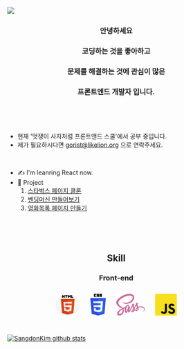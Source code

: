 ![](https://capsule-render.vercel.app/api?type=Waving&color=auto&height=300&section=header&text=SangDon&fontSize=40)

<!--윤식님 감사합니다-->
### <p align ="center"> 안녕하세요 </p>
### <p align ="center">코딩하는 것을 좋아하고 </p>
### <p align ="center">문제를 해결하는 것에 관심이 많은 </p>
### <p align ="center"> 프론트엔드 개발자 입니다.</p>
<br>
<br>
<br>

  

- 현재 '멋쟁이 사자처럼 프론트앤드 스쿨'에서 공부 중입니다.
- 제가 필요하시다면 gorist@likelion.org 으로 연락주세요.

<br>

- ✍ I'm leanring React now.
- 📂 Project <br>
  1. [스타벅스 페이지 클론](https://sangdon1029.github.io/Starbucks-clone/)
  2. [벤딩머신 만들어보기](https://projectlv3.netlify.app/)
  3. [영화목록 페이지 만들기](https://sangdon1029.github.io/Project/)
<br>
<br>
<br>

<h2 align="center"> Skill </h2>

<h3 align="center">Front-end</h3>
<div align="center" border="solide">  
<img style="margin: 10px" src="img/HTML5.png" alt="HTML5" height="50" />  
<img style="margin: 10px" src="img/css.png" alt="CSS" height="50" />  
<img style="margin: 10px" src="img/SASS.png" alt="SaSS" height="50" />  
<img style="margin: 10px" src="img/js.png" alt="JavaScript" height="50" />  
</div>

<br>

[![SangdonKim github stats](https://github-readme-stats.vercel.app/api?username=Sangdon1029&count_private=true&bg_color=green)](https://github.com/anuraghazra/github-readme-stats)

